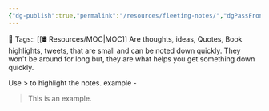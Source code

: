 ```yaml
---
{"dg-publish":true,"permalink":"/resources/fleeting-notes/","dgPassFrontmatter":true,"noteIcon":"3","created":"2023-11-14T21:08:33.959+05:30","updated":"2024-01-13T13:30:07.299+05:30"}
---
```


🧶 Tags:: [[🛢️ Resources/MOC\|MOC]]
Are thoughts, ideas, Quotes, Book highlights, tweets, that are small and can be noted down quickly. They won't be around for long but, they are what helps you get something down quickly.

Use > to highlight the notes.
example - 
> This is an example.